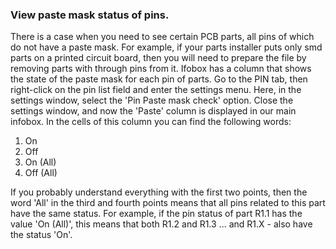 ### View paste mask status of pins.

There is a case when you need to see certain PCB parts, all pins of which do not have a paste mask. For example, if your parts installer puts only smd parts on a printed circuit board, then you will need to prepare the file by removing parts with through pins from it. 
Ifobox has a column that shows the state of the paste mask for each pin of parts. Go to the PIN tab, then right-click on the pin list field and enter the settings menu. Here, in the settings window, select the 'Pin Paste mask check' option. Close the settings window, and now the 'Paste' column is displayed in our main infobox. In the cells of this column you can find the following words:

1) On
2) Off
3) On (All)
4) Off (All)

If you probably understand everything with the first two points, then the word 'All' in the third and fourth points means that all pins related to this part have the same status. For example, if the pin status of part R1.1 has the value 'On (All)', this means that both R1.2 and R1.3 ... and R1.X - also have the status 'On'.
